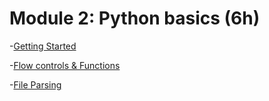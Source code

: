 # Module 2: Python basics (6h)

-[Getting Started](PART-1.md)

-[Flow controls & Functions](PART-2.md)

-[File Parsing](PART-3.md)
